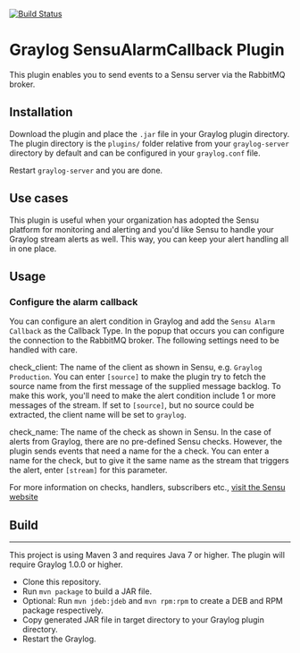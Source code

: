 [![Build Status](https://travis-ci.org/cvtienhoven/graylog-plugin-sensu.svg?branch=master)](https://travis-ci.org/cvtienhoven/graylog-plugin-sensu)

# Graylog SensuAlarmCallback Plugin

This plugin enables you to send events to a Sensu server via the RabbitMQ broker.

## Installation

Download the plugin and place the `.jar` file in your Graylog plugin directory. The plugin directory
is the `plugins/` folder relative from your `graylog-server` directory by default
and can be configured in your `graylog.conf` file.

Restart `graylog-server` and you are done.

## Use cases

This plugin is useful when your organization has adopted the Sensu platform for monitoring and alerting
and you'd like Sensu to handle your Graylog stream alerts as well. This way, you can keep your alert 
handling all in one place.

## Usage

### Configure the alarm callback

You can configure an alert condition in Graylog and add the `Sensu Alarm Callback` as the Callback Type. 
In the popup that occurs you can configure the connection to the RabbitMQ broker. The following settings
need to be handled with care.

check_client: The name of the client as shown in Sensu, e.g. `Graylog Production`. You can enter `[source]` 
to make the plugin try to fetch the source name from the first message of the supplied message backlog. To 
make this work, you'll need to make the alert condition include 1 or more messages of the stream. If set to 
`[source]`, but no source could be extracted, the client name will be set to `graylog`.

check_name: The name of the check as shown in Sensu. In the case of alerts from Graylog, there are no pre-defined
Sensu checks. However, the plugin sends events that need a name for the a check. You can enter a name for the 
check, but to give it the same name as the stream that triggers the alert, enter `[stream]` for this parameter. 

For more information on checks, handlers, subscribers etc., [visit the Sensu website](https://sensu.com/)


## Build
---------------

This project is using Maven 3 and requires Java 7 or higher. The plugin will require Graylog 1.0.0 or higher.

* Clone this repository.
* Run `mvn package` to build a JAR file.
* Optional: Run `mvn jdeb:jdeb` and `mvn rpm:rpm` to create a DEB and RPM package respectively.
* Copy generated JAR file in target directory to your Graylog plugin directory.
* Restart the Graylog.
